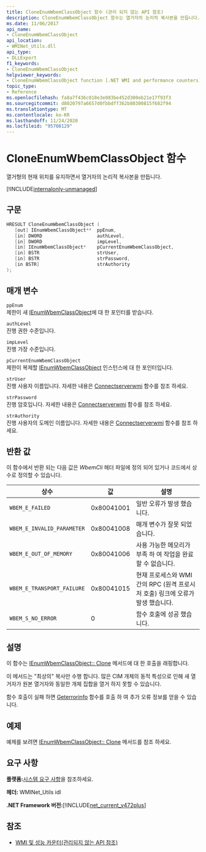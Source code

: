 ```yaml
---
title: CloneEnumWbemClassObject 함수 (관리 되지 않는 API 참조)
description: CloneEnumWbemClassObject 함수는 열거자의 논리적 복사본을 만듭니다.
ms.date: 11/06/2017
api_name:
- CloneEnumWbemClassObject
api_location:
- WMINet_Utils.dll
api_type:
- DLLExport
f1_keywords:
- CloneEnumWbemClassObject
helpviewer_keywords:
- CloneEnumWbemClassObject function [.NET WMI and performance counters]
topic_type:
- Reference
ms.openlocfilehash: fa8a7f436c018e3e083be452d300eb21e17f93f3
ms.sourcegitcommit: d8020797a6657d0fbbdff362b80300815f682f94
ms.translationtype: MT
ms.contentlocale: ko-KR
ms.lasthandoff: 11/24/2020
ms.locfileid: "95708129"
---
```

# <a name="cloneenumwbemclassobject-function"></a>CloneEnumWbemClassObject 함수

열거형의 현재 위치를 유지하면서 열거자의 논리적 복사본을 만듭니다.

[!INCLUDE[internalonly-unmanaged](../../../../includes/internalonly-unmanaged.md)]

## <a name="syntax"></a>구문

```cpp
HRESULT CloneEnumWbemClassObject (
   [out] IEnumWbemClassObject**  ppEnum,
   [in] DWORD                    authLevel,
   [in] DWORD                    impLevel,
   [in] IEnumWbemClassObject*    pCurrentEnumWbemClassObject,
   [in] BSTR                     strUser,
   [in] BSTR                     strPassword,
   [in BSTR]                     strAuthority
);
```

## <a name="parameters"></a>매개 변수

`ppEnum`\
제한이 새 [IEnumWbemClassObject](/windows/desktop/api/wbemcli/nn-wbemcli-ienumwbemclassobject)에 대 한 포인터를 받습니다.

`authLevel`\
진행 권한 수준입니다.

`impLevel`\
진행 가장 수준입니다.

`pCurrentEnumWbemClassObject`\
제한이 복제할 [IEnumWbemClassObject](/windows/desktop/api/wbemcli/nn-wbemcli-ienumwbemclassobject) 인스턴스에 대 한 포인터입니다.

`strUser`\
진행 사용자 이름입니다. 자세한 내용은 [Connectserverwmi](connectserverwmi.md) 함수를 참조 하세요.

`strPassword`\
진행 암호입니다. 자세한 내용은 [Connectserverwmi](connectserverwmi.md) 함수를 참조 하세요.

`strAuthority`\
진행 사용자의 도메인 이름입니다. 자세한 내용은 [Connectserverwmi](connectserverwmi.md) 함수를 참조 하세요.

## <a name="return-value"></a>반환 값

이 함수에서 반환 되는 다음 값은 *WbemCli* 헤더 파일에 정의 되어 있거나 코드에서 상수로 정의할 수 있습니다.

|상수  |값  |설명  |
|---------|---------|---------|
| `WBEM_E_FAILED` | 0x80041001 | 일반 오류가 발생 했습니다. |
| `WBEM_E_INVALID_PARAMETER` | 0x80041008 | 매개 변수가 잘못 되었습니다. |
| `WBEM_E_OUT_OF_MEMORY` | 0x80041006 | 사용 가능한 메모리가 부족 하 여 작업을 완료할 수 없습니다. |
| `WBEM_E_TRANSPORT_FAILURE` | 0x80041015 | 현재 프로세스와 WMI 간의 RPC (원격 프로시저 호출) 링크에 오류가 발생 했습니다. |
| `WBEM_S_NO_ERROR` | 0 | 함수 호출에 성공 했습니다.  |

## <a name="remarks"></a>설명

이 함수는 [IEnumWbemClassObject:: Clone](/windows/desktop/api/wbemcli/nf-wbemcli-ienumwbemclassobject-clone) 메서드에 대 한 호출을 래핑합니다.

이 메서드는 "최상의" 복사만 수행 합니다. 많은 CIM 개체의 동적 특성으로 인해 새 열거자가 원본 열거자와 동일한 개체 집합을 열거 하지 못할 수 있습니다.

함수 호출이 실패 하면 [Geterrorinfo](geterrorinfo.md) 함수를 호출 하 여 추가 오류 정보를 얻을 수 있습니다.

## <a name="example"></a>예제

예제를 보려면 [IEnumWbemClassObject:: Clone](/windows/desktop/api/wbemcli/nf-wbemcli-ienumwbemclassobject-clone) 메서드를 참조 하세요.

## <a name="requirements"></a>요구 사항

 **플랫폼:**[시스템 요구 사항](../../get-started/system-requirements.md)을 참조하세요.

 **헤더:** WMINet_Utils idl

 **.NET Framework 버전:**[!INCLUDE[net_current_v472plus](../../../../includes/net-current-v472plus.md)]

## <a name="see-also"></a>참조

- [WMI 및 성능 카운터(관리되지 않는 API 참조)](index.md)
